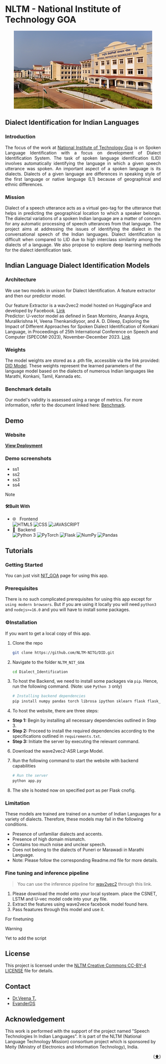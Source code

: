 <p text-align="center"> <h1> NLTM - National Institute of Technology GOA </h1> </p>
<!-- ABOUT THE PROJECT -->

<p align="center">
  <img src="static/assets/img/bg-masthead.jpeg" alt="Screenshot">
</p>

## Dialect Identification for Indian Languages

### Introduction

<p style="text-align: justify;">
The focus of the work at <a href="https://www.nitgoa.ac.in/">National Institute of Technology Goa</a> is on Spoken Language Identification with a focus on development of Dialect Identification System. The task of spoken language identification (LID) involves automatically identifying the language in which a given speech utterance was spoken. An important aspect of a spoken language is its dialects. Dialects of a given language are differences in speaking style of the first language or native language (L1) because of geographical and ethnic differences.
</p>

### Mission

<p style="text-align: justify;">
Dialect of a speech utterance acts as a virtual geo-tag for the utterance that helps in predicting the geographical location to which a speaker belongs. The dialectal variations of a spoken Indian language are a matter of concern for any automatic processing of speech utterances from that language. The project aims at addressing the issues of identifying the dialect in the conversational speech of the Indian languages. Dialect identification is difficult when compared to LID due to high interclass similarity among the dialects of a language. We also propose to explore deep learning methods for the dialect identification task.
</p>

##  Indian Language Dialect Identification Models

### Architecture

We use two models in unison for Dialect Identification. A feature extractor and then our predictor model.

Our feature Extractor is a wav2vec2 model hosted on HuggingFace and developed by Facebook. [Link](https://huggingface.co/docs/transformers/en/model_doc/wav2vec2) <br>
Predictor: U-vector model as defined in Sean Monteiro, Ananya Angra, Muralikrishna H, Veena Thenkanidiyoor, and A. D. Dileep, Exploring the Impact of Different Approaches for Spoken Dialect Identification of Konkani Language, in Proceedings of 25th International Conference on Speech and Computer (SPECOM-2023), November-December 2023. [Link](https://dblp.org/db/conf/specom/specom2023-2.html)


### Weights

The model weights are stored as a .pth file, accessible via the link provided: [DID Model](). These weights represent the learned parameters of the language model based on the dialects of numerous Indian languages like Marathi, Konkani, Tamil, Kannada etc.

### Benchmark details

Our model's validity is assessed using a range of metrics. For more information, refer to the document linked here: [Benchmark]().

## Demo 

### Website 

<strong>[View Deployment](https://nltm-nitg.github.io/Dialect-Identification/)</strong>

### Demo screenshots
- ss1
- ss2
- ss3
- ss4

>[!NOTE]
>#### 🛠Built With
>
>-   🌐 &nbsp; Frontend </br>
>    ![HTML5](https://img.shields.io/badge/-HTML5-333333?style=flat&logo=HTML5)
>    ![CSS](https://img.shields.io/badge/-CSS-333333?style=flat&logo=CSS3&logoColor=1572B6)
>    ![JAVASCRIPT](https://img.shields.io/badge/-JS-333333?style=flat&logo=javascript)
>-   🧾&nbsp; Backend </br>
>    ![Python 3](https://img.shields.io/badge/-Python-333333?style=flat&logo=Python)
>    ![PyTorch](https://img.shields.io/badge/-PyTorch-333333?style=flat&logo=pytorch)
>    ![Flask](https://img.shields.io/badge/-Flask-333333?style=flat&logo=flask)
>    ![NumPy](https://img.shields.io/badge/-NumPy-333333?style=flat&logo=numpy)
>    ![Pandas](https://img.shields.io/badge/-Pandas-333333?style=flat&logo=pandas)


## Tutorials

<!-- GETTING STARTED -->

### Getting Started

You can just visit [NIT_GOA](#) page for using this app.

### Prerequisites

There is no such complicated prerequisites for using this app except for `using modern browsers`. But if you are using it locally you will need `python3` and `nodejs>=16.0` and you will have to install some packages.

### ⚙Installation

If you want to get a local copy of this app.

1. Clone the repo
    ```sh
    git clone https://github.com/NLTM-NITG/DID.git
    ```
2. Navigate to the folder `NLTM_NIT_GOA`
    ```sh
    cd Dialect_Identification
    ```
3. To host the Backend, we need to install some packages via `pip`. Hence, run the following command. (Note: use `Python 3` only)

    ```sh
    # Installing backend dependencies
    pip install numpy pandas torch librosa ipython sklearn flask flask_cors
    ```
5. To host the website, there are three steps:
- **Step 1:** Begin by installing all necessary dependencies outlined in Step 3.
- **Step 2:** Proceed to install the required dependencies according to the specifications outlined in `requirements.txt`.
- **Step 3:** Initiate the server by executing the relevant command.

6. Download the wave2vec2-ASR Large Model.
  
7. Run the following command to start the website with backend capabilities
    ```sh
    # Run the server
    python app.py
    ```

8. The site is hosted now on specified port as per Flask cnofig.
    
### Limitation
These models are trained are trained on a number of Indian Languages for a variety of dialects. Therefore, these models may fail in the following conditions.

- Presence of unfamiliar dialects and accents.
- Presence of high domain mismatch.
- Contains too much noise and unclear speech.
- Does not belong to the dialects of Puneri or Marawadi in Marathi Language.
- Note: Please follow the corresponding Readme.md file for more details.

### Fine tuning and inference pipeline

> You can use the inference pipeline for [wav2vec2](https://huggingface.co/docs/transformers/en/model_doc/wav2vec2) through this link.

1. Please download the model onto your local systeam. place the CSNET, LSTM and U-vec model code into your .py file.
2. Extract the features using wave2vece facebook model found here.
3. Pass feaatures through this model and use it.

For finetuning
>[!WARNING]
>Yet to add the script

<!-- CONTACT -->

## License

This project is licensed under the [NLTM Creative Commons CC-BY-4 LICENSE](LICENSE) file for details.

## Contact

- [Dr.Veena T.](https://www.nitgoa.ac.in/)
- [EvanderDS](https://www.linkedin.com/in/evanderds/)
 
## Acknowledgement

This work is performed with the support of the project named "Speech Technologies In Indian Languages". It is part of the NLTM (National Language Technology Mission) consortium project which is sponsored by Meity (Ministry of Electronics and Information Technology), India.

<p align="right">(<a href="#top">⬆️</a>)</p>


